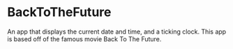 # BackToTheFuture
An app that displays the current date and time, and a ticking clock. This app is based off of the famous movie Back To The Future.
